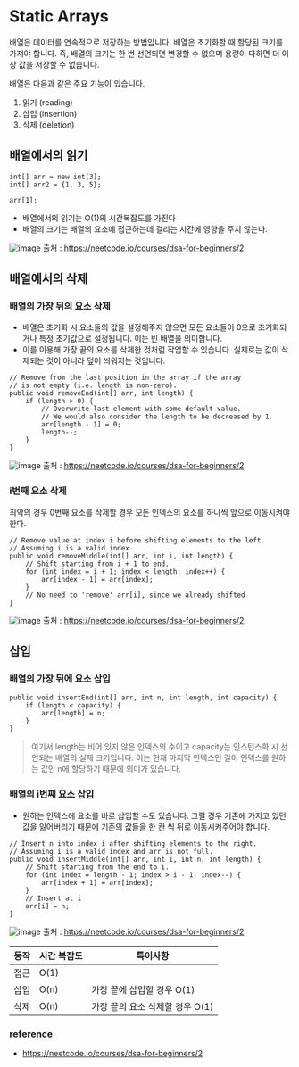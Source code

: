 # Static Arrays

배열은 데이터를 연속적으로 저장하는 방법입니다. 배열은 초기화할 때 할당된 크기를 가져야 합니다. 즉, 배열의 크기는 한 번 선언되면 변경할 수 없으며 용량이 다하면 더 이상 값을 저장할 수 없습니다.

배열은 다음과 같은 주요 기능이 있습니다.

1. 읽기 (reading)
2. 삽입 (insertion)
3. 삭제 (deletion)

## 배열에서의 읽기

```test
int[] arr = new int[3];
int[] arr2 = {1, 3, 5};

arr[1];
```

- 배열에서의 읽기는 O(1)의 시간복잡도를 가진다
- 배열의 크기는 배열의 요소에 접근하는데 걸리는 시간에 영향을 주지 않는다.

![image](https://github.com/hwibaski/java-problem-solving/assets/85930725/5b571b6e-606e-4d3c-83e5-660a8c8c1fe7)
출처 : https://neetcode.io/courses/dsa-for-beginners/2

## 배열에서의 삭제

### 배열의 가장 뒤의 요소 삭제

- 배열은 초기화 시 요소들의 값을 설정해주지 않으면 모든 요소들이 0으로 초기화되거나 특정 초기값으로 설정됩니다. 이는 빈 배열을 의미합니다.
- 이를 이용해 가장 끝의 요소를 삭제한 것처럼 작업할 수 있습니다. 실제로는 값이 삭제되는 것이 아니라 덮어 씌워지는 것입니다.

```text
// Remove from the last position in the array if the array
// is not empty (i.e. length is non-zero).
public void removeEnd(int[] arr, int length) {
    if (length > 0) {
        // Overwrite last element with some default value.
        // We would also consider the length to be decreased by 1.
        arr[length - 1] = 0;
        length--;
    }
}
```

![image](https://github.com/hwibaski/java-problem-solving/assets/85930725/2ec0afeb-c155-47b8-b371-17f04cd9a2e9)
출처 : https://neetcode.io/courses/dsa-for-beginners/2

### i번째 요소 삭제

최악의 경우 0번째 요소를 삭제할 경우 모든 인덱스의 요소를 하나씩 앞으로 이동시켜야한다.

```text
// Remove value at index i before shifting elements to the left.
// Assuming i is a valid index.
public void removeMiddle(int[] arr, int i, int length) {
    // Shift starting from i + 1 to end.
    for (int index = i + 1; index < length; index++) {
        arr[index - 1] = arr[index];
    } 
    // No need to 'remove' arr[i], since we already shifted
}
```

![image](https://github.com/hwibaski/java-problem-solving/assets/85930725/ccef6b3d-5bc1-4134-afe5-0f5a941bc50c)
출처 : https://neetcode.io/courses/dsa-for-beginners/2

## 삽입

### 배열의 가장 뒤에 요소 삽입

```text
public void insertEnd(int[] arr, int n, int length, int capacity) {
    if (length < capacity) {
        arr[length] = n;
    }
}   
```

> 여기서 length는 비어 있지 않은 인덱스의 수이고 capacity는 인스턴스화 시 선언되는 배열의 실제 크기입니다. 이는 현재 마지막 인덱스인 길이 인덱스를 원하는 값인 n에 할당하기 때문에 의미가 있습니다.

### 배열의 i번째 요소 삽입

- 원하는 인덱스에 요소를 바로 삽입할 수도 있습니다. 그럴 경우 기존에 가지고 있던 값을 잃어버리기 때문에 기존의 값들을 한 칸 씩 뒤로 이동시켜주어야 합니다.

```text
// Insert n into index i after shifting elements to the right.
// Assuming i is a valid index and arr is not full.
public void insertMiddle(int[] arr, int i, int n, int length) {
    // Shift starting from the end to i.
    for (int index = length - 1; index > i - 1; index--) {
        arr[index + 1] = arr[index];
    }
    // Insert at i
    arr[i] = n;
}
```

![image](https://github.com/hwibaski/java-problem-solving/assets/85930725/97e82f30-4181-4a60-b74f-836218de4a45)
출처 : https://neetcode.io/courses/dsa-for-beginners/2

| 동작 | 시간 복잡도 | 특이사항                 |
|----|--------|----------------------|
| 접근 | O(1)   |                      |
| 삽입 | O(n)   | 가장 끝에 삽입할 경우 O(1)    |
| 삭제 | O(n)   | 가장 끝의 요소 삭제할 경우 O(1) |

### reference
- https://neetcode.io/courses/dsa-for-beginners/2
